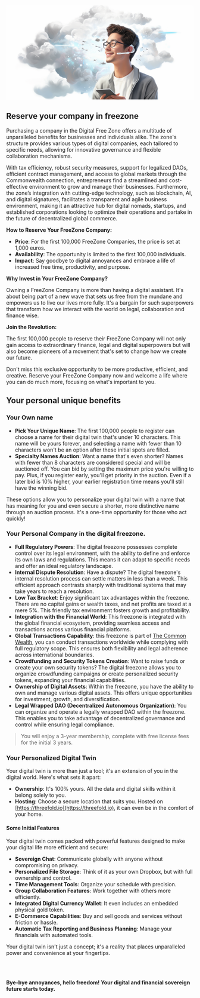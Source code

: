 ![](img/act_now.png)

## Reserve your company in freezone

Purchasing a company in the Digital Free Zone offers a multitude of unparalleled benefits for businesses and individuals alike. The zone's structure provides various types of digital companies, each tailored to specific needs, allowing for innovative governance and flexible collaboration mechanisms. 

With tax efficiency, robust security measures, support for legalized DAOs, efficient contract management, and access to global markets through the Commonwealth connection, entrepreneurs find a streamlined and cost-effective environment to grow and manage their businesses. Furthermore, the zone’s integration with cutting-edge technology, such as blockchain, AI, and digital signatures, facilitates a transparent and agile business environment, making it an attractive hub for digital nomads, startups, and established corporations looking to optimize their operations and partake in the future of decentralized global commerce.


**How to Reserve Your FreeZone Company:**

- **Price**: For the first 100,000 FreeZone Companies, the price is set at 1,000 euros.
- **Availability**: The opportunity is limited to the first 100,000 individuals.
- **Impact**: Say goodbye to digital annoyances and embrace a life of increased free time, productivity, and purpose. 

**Why Invest in Your FreeZone Company?**

Owning a FreeZone Company is more than having a digital assistant. It's about being part of a new wave that sets us free from the mundane and empowers us to live our lives more fully. It's a bargain for such superpowers that transform how we interact with the world on legal, collaboration and finance wise.

**Join the Revolution:**

The first 100,000 people to reserve their FreeZone Company will not only gain access to extraordinary finance, legal and digital superpowers but will also become pioneers of a movement that's set to change how we create our future.

Don't miss this exclusive opportunity to be more productive, efficient, and creative. Reserve your FreeZone Company now and welcome a life where you can do much more, focusing on what's important to you.

## Your personal unique benefits

### Your Own name

- **Pick Your Unique Name**: The first 100,000 people to register can choose a name for their digital twin that's under 10 characters. This name will be yours forever, and selecting a name with fewer than 10 characters won't be an option after these initial spots are filled.
- **Specialty Names Auction**: Want a name that's even shorter? Names with fewer than 8 characters are considered special and will be auctioned off. You can bid by setting the maximum price you're willing to pay. Plus, if you register early, you'll get priority in the auction. Even if a later bid is 10% higher, your earlier registration time means you'll still have the winning bid.

These options allow you to personalize your digital twin with a name that has meaning for you and even secure a shorter, more distinctive name through an auction process. It's a one-time opportunity for those who act quickly!

### Your Personal Company in the digital freezone.

- **Full Regulatory Powers**: The digital freezone possesses complete control over its legal environment, with the ability to define and enforce its own laws and regulations. This means it can adapt to specific needs and offer an ideal regulatory landscape.
- **Internal Dispute Resolution**: Have a dispute? The digital freezone's internal resolution process can settle matters in less than a week. This efficient approach contrasts sharply with traditional systems that may take years to reach a resolution.
- **Low Tax Bracket**: Enjoy significant tax advantages within the freezone. There are no capital gains or wealth taxes, and net profits are taxed at a mere 5%. This friendly tax environment fosters growth and profitability.
- **Integration with the Financial World**: This freezone is integrated with the global financial ecosystem, providing seamless access and transactions across various financial platforms.
- **Global Transactions Capability**: this freezone is part of [The Common Wealth](https://thecommonwealth.org), you can conduct transactions worldwide while complying with full regulatory scope. This ensures both flexibility and legal adherence across international boundaries.
- **Crowdfunding and Security Tokens Creation**: Want to raise funds or create your own security tokens? The digital freezone allows you to organize crowdfunding campaigns or create personalized security tokens, expanding your financial capabilities.
- **Ownership of Digital Assets**: Within the freezone, you have the ability to own and manage various digital assets. This offers unique opportunities for investment, growth, and diversification.
- **Legal Wrapped DAO (Decentralized Autonomous Organization)**: You can organize and operate a legally wrapped DAO within the freezone. This enables you to take advantage of decentralized governance and control while ensuring legal compliance.


 > You will enjoy a 3-year membership, complete with free license fees for the initial 3 years.


### Your Personalized Digital Twin

Your digital twin is more than just a tool; it's an extension of you in the digital world. Here's what sets it apart:

- **Ownership**: It's 100% yours. All the data and digital skills within it belong solely to you.
- **Hosting**: Choose a secure location that suits you. Hosted on [https://threefold.io](https://threefold.io), it can even be in the comfort of your home.

#### Some Initial Features

Your digital twin comes packed with powerful features designed to make your digital life more efficient and secure:

- **Sovereign Chat**: Communicate globally with anyone without compromising on privacy.
- **Personalized File Storage**: Think of it as your own Dropbox, but with full ownership and control.
- **Time Management Tools**: Organize your schedule with precision.
- **Group Collaboration Features**: Work together with others more efficiently.
- **Integrated Digital Currency Wallet**: It even includes an embedded physical gold token.
- **E-Commerce Capabilities**: Buy and sell goods and services without friction or hassle.
- **Automatic Tax Reporting and Business Planning**: Manage your financials with automated tools.

Your digital twin isn't just a concept; it's a reality that places unparalleled power and convenience at your fingertips.

<br>
<br>

**Bye-bye annoyances, hello freedom! Your digital and financial sovereign future starts today.**

